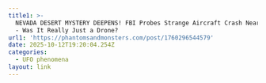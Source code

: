 ```yaml
---
title1: >-
  NEVADA DESERT MYSTERY DEEPENS! FBI Probes Strange Aircraft Crash Near Area 51
  - Was It Really Just a Drone?
url1: 'https://phantomsandmonsters.com/post/1760296544579'
date: 2025-10-12T19:20:04.254Z
categories:
  - UFO phenomena
layout: link
---
```


